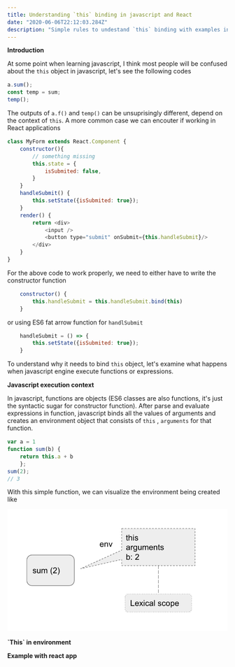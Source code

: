 ```yaml
---
title: Understanding `this` binding in javascript and React
date: "2020-06-06T22:12:03.284Z"
description: "Simple rules to undestand `this` binding with examples in React app"
---
```



**Introduction**

At some point when learning javascript, I think most people will be confused about the `this` object in javascript, let's see the following codes
```javascript
a.sum();
const temp = sum;
temp();
```
The outputs of `a.f()` and `temp()` can be unsuprisingly different, depend on the context of `this`. A more common case we can encouter if working in 
React applications

```javascript
class MyForm extends React.Component {
    constructor(){
        // something missing
        this.state = {
            isSubmited: false,
        }
    }
    handleSubmit() {
        this.setState({isSubmited: true});
    }
    render() {
        return <div>
            <input />
            <button type="submit" onSubmit={this.handleSubmit}/>
        </div>
    }
}
```
For the above code to work properly, we need to either have to write the constructor function 
```js
    constructor() {
        this.handleSubmit = this.handleSubmit.bind(this)
    }
```
or using ES6 fat arrow function for `handlSubmit` 
```js
    handleSubmit = () => {
        this.setState({isSubmited: true});
    }
```
To understand why it needs to bind `this` object, let's examine what happens when javascript engine execute functions or expressions.

**Javascript execution context**

In javascript, functions are objects (ES6 classes are also functions, it's just the syntactic sugar for constructor function). After parse and 
evaluate expressions in function, javascript binds all the values of arguments and creates an environment object that consists of `this` , `arguments`
for that function.

```js
var a = 1
function sum(b) { 
    return this.a + b
    };
sum(2);
// 3
```
With this simple function, we can visualize the environment being created like

![javascript function's environment](./js-env.png)

**\`This\` in environment**

**Example with react app**
